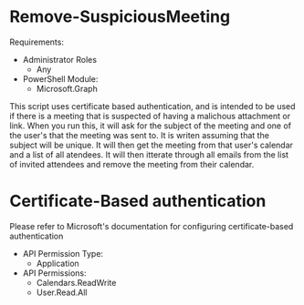 # Remove-SuspiciousMeeting
Requirements:
- Administrator Roles
  - Any
- PowerShell Module:
  - Microsoft.Graph

This script uses certificate based authentication, and is intended to be used if there is a meeting that is suspected of having a malichous attachment or link.
When you run this, it will ask for the subject of the meeting and one of the user's that the meeting was sent to.  It is writen assuming that the subject will be unique.
It will then get the meeting from that user's calendar and a list of all atendees.  It will then itterate through all emails from the list of invited attendees and remove the meeting from their calendar.  

# Certificate-Based authentication
Please refer to Microsoft's documentation for configuring certificate-based authentication

- API Permission Type:
  - Application
- API Permissions:
  - Calendars.ReadWrite
  - User.Read.All
